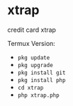 # xtrap
credit card xtrap

Termux Version:
  <ul class="list-group list-group-flush">
    <li class="list-group-item"><code>pkg update</code></li>
    <li class="list-group-item"><code>pkg upgrade</code></li>
    <li class="list-group-item"><code>pkg install git</code></li>
    <li class="list-group-item"><code>pkg install php</code></li>
    <li class="list-group-item"><code>cd xtrap</code></li>
    <li class="list-group-item"><code>php xtrap.php</code></li>
  </ul>
